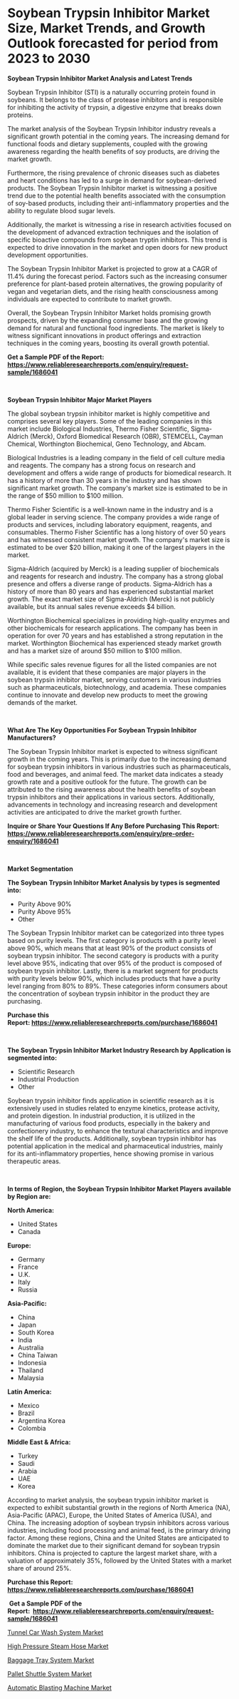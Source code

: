 <p><h1>Soybean Trypsin Inhibitor Market Size, Market Trends, and Growth Outlook forecasted for period from 2023 to 2030</h1></p><p><strong>Soybean Trypsin Inhibitor Market Analysis and Latest Trends</strong></p>
<p><p>Soybean Trypsin Inhibitor (STI) is a naturally occurring protein found in soybeans. It belongs to the class of protease inhibitors and is responsible for inhibiting the activity of trypsin, a digestive enzyme that breaks down proteins.</p><p>The market analysis of the Soybean Trypsin Inhibitor industry reveals a significant growth potential in the coming years. The increasing demand for functional foods and dietary supplements, coupled with the growing awareness regarding the health benefits of soy products, are driving the market growth.</p><p>Furthermore, the rising prevalence of chronic diseases such as diabetes and heart conditions has led to a surge in demand for soybean-derived products. The Soybean Trypsin Inhibitor market is witnessing a positive trend due to the potential health benefits associated with the consumption of soy-based products, including their anti-inflammatory properties and the ability to regulate blood sugar levels.</p><p>Additionally, the market is witnessing a rise in research activities focused on the development of advanced extraction techniques and the isolation of specific bioactive compounds from soybean tryptin inhibitors. This trend is expected to drive innovation in the market and open doors for new product development opportunities.</p><p>The Soybean Trypsin Inhibitor Market is projected to grow at a CAGR of 11.4% during the forecast period. Factors such as the increasing consumer preference for plant-based protein alternatives, the growing popularity of vegan and vegetarian diets, and the rising health consciousness among individuals are expected to contribute to market growth.</p><p>Overall, the Soybean Trypsin Inhibitor Market holds promising growth prospects, driven by the expanding consumer base and the growing demand for natural and functional food ingredients. The market is likely to witness significant innovations in product offerings and extraction techniques in the coming years, boosting its overall growth potential.</p></p>
<p><strong>Get a Sample PDF of the Report:&nbsp; <a href="https://www.reliableresearchreports.com/enquiry/request-sample/1686041">https://www.reliableresearchreports.com/enquiry/request-sample/1686041</a></strong></p>
<p>&nbsp;</p>
<p><strong>Soybean Trypsin Inhibitor Major Market Players</strong></p>
<p><p>The global soybean trypsin inhibitor market is highly competitive and comprises several key players. Some of the leading companies in this market include Biological Industries, Thermo Fisher Scientific, Sigma-Aldrich (Merck), Oxford Biomedical Research (OBR), STEMCELL, Cayman Chemical, Worthington Biochemical, Geno Technology, and Abcam.</p><p>Biological Industries is a leading company in the field of cell culture media and reagents. The company has a strong focus on research and development and offers a wide range of products for biomedical research. It has a history of more than 30 years in the industry and has shown significant market growth. The company's market size is estimated to be in the range of $50 million to $100 million.</p><p>Thermo Fisher Scientific is a well-known name in the industry and is a global leader in serving science. The company provides a wide range of products and services, including laboratory equipment, reagents, and consumables. Thermo Fisher Scientific has a long history of over 50 years and has witnessed consistent market growth. The company's market size is estimated to be over $20 billion, making it one of the largest players in the market.</p><p>Sigma-Aldrich (acquired by Merck) is a leading supplier of biochemicals and reagents for research and industry. The company has a strong global presence and offers a diverse range of products. Sigma-Aldrich has a history of more than 80 years and has experienced substantial market growth. The exact market size of Sigma-Aldrich (Merck) is not publicly available, but its annual sales revenue exceeds $4 billion.</p><p>Worthington Biochemical specializes in providing high-quality enzymes and other biochemicals for research applications. The company has been in operation for over 70 years and has established a strong reputation in the market. Worthington Biochemical has experienced steady market growth and has a market size of around $50 million to $100 million.</p><p>While specific sales revenue figures for all the listed companies are not available, it is evident that these companies are major players in the soybean trypsin inhibitor market, serving customers in various industries such as pharmaceuticals, biotechnology, and academia. These companies continue to innovate and develop new products to meet the growing demands of the market.</p></p>
<p>&nbsp;</p>
<p><strong>What Are The Key Opportunities For Soybean Trypsin Inhibitor Manufacturers?</strong></p>
<p><p>The Soybean Trypsin Inhibitor market is expected to witness significant growth in the coming years. This is primarily due to the increasing demand for soybean trypsin inhibitors in various industries such as pharmaceuticals, food and beverages, and animal feed. The market data indicates a steady growth rate and a positive outlook for the future. The growth can be attributed to the rising awareness about the health benefits of soybean trypsin inhibitors and their applications in various sectors. Additionally, advancements in technology and increasing research and development activities are anticipated to drive the market growth further.</p></p>
<p><strong>Inquire or Share Your Questions If Any Before Purchasing This Report: <a href="https://www.reliableresearchreports.com/enquiry/pre-order-enquiry/1686041">https://www.reliableresearchreports.com/enquiry/pre-order-enquiry/1686041</a></strong></p>
<p>&nbsp;</p>
<p><strong>Market Segmentation</strong></p>
<p><strong>The Soybean Trypsin Inhibitor Market Analysis by types is segmented into:</strong></p>
<p><ul><li>Purity Above 90%</li><li>Purity Above 95%</li><li>Other</li></ul></p>
<p><p>The Soybean Trypsin Inhibitor market can be categorized into three types based on purity levels. The first category is products with a purity level above 90%, which means that at least 90% of the product consists of soybean trypsin inhibitor. The second category is products with a purity level above 95%, indicating that over 95% of the product is composed of soybean trypsin inhibitor. Lastly, there is a market segment for products with purity levels below 90%, which includes products that have a purity level ranging from 80% to 89%. These categories inform consumers about the concentration of soybean trypsin inhibitor in the product they are purchasing.</p></p>
<p><strong>Purchase this Report:&nbsp;<a href="https://www.reliableresearchreports.com/purchase/1686041">https://www.reliableresearchreports.com/purchase/1686041</a></strong></p>
<p>&nbsp;</p>
<p><strong>The Soybean Trypsin Inhibitor Market Industry Research by Application is segmented into:</strong></p>
<p><ul><li>Scientific Research</li><li>Industrial Production</li><li>Other</li></ul></p>
<p><p>Soybean trypsin inhibitor finds application in scientific research as it is extensively used in studies related to enzyme kinetics, protease activity, and protein digestion. In industrial production, it is utilized in the manufacturing of various food products, especially in the bakery and confectionery industry, to enhance the textural characteristics and improve the shelf life of the products. Additionally, soybean trypsin inhibitor has potential application in the medical and pharmaceutical industries, mainly for its anti-inflammatory properties, hence showing promise in various therapeutic areas.</p></p>
<p>&nbsp;</p>
<p><strong>In terms of Region, the Soybean Trypsin Inhibitor Market Players available by Region are:</strong></p>
<p>
    <p> <strong> North America: </strong>
        <ul>
            <li>United States</li>
            <li>Canada</li>
        </ul>
        </p> 
    <p> <strong> Europe: </strong>
        <ul>
            <li>Germany</li>
            <li>France</li>
            <li>U.K.</li>
            <li>Italy</li>
            <li>Russia</li>
        </ul>
        </p> 
    <p> <strong> Asia-Pacific: </strong>
        <ul>
            <li>China</li>
            <li>Japan</li>
            <li>South Korea</li>
            <li>India</li>
            <li>Australia</li>
            <li>China Taiwan</li>
            <li>Indonesia</li>
            <li>Thailand</li>
            <li>Malaysia</li>
        </ul>
        </p> 
    <p> <strong> Latin America: </strong>
        <ul>
            <li>Mexico</li>
            <li>Brazil</li>
            <li>Argentina Korea</li>
            <li>Colombia</li>
        </ul>
        </p> 
    <p> <strong> Middle East & Africa: </strong>
        <ul>
            <li>Turkey</li>
            <li>Saudi</li>
            <li>Arabia</li>
            <li>UAE</li>
            <li>Korea</li>
        </ul>
    </p>
    </p>
<p><p>According to market analysis, the soybean trypsin inhibitor market is expected to exhibit substantial growth in the regions of North America (NA), Asia-Pacific (APAC), Europe, the United States of America (USA), and China. The increasing adoption of soybean trypsin inhibitors across various industries, including food processing and animal feed, is the primary driving factor. Among these regions, China and the United States are anticipated to dominate the market due to their significant demand for soybean trypsin inhibitors. China is projected to capture the largest market share, with a valuation of approximately 35%, followed by the United States with a market share of around 25%.</p></p>
<p><strong>Purchase this Report: <a href="https://www.reliableresearchreports.com/purchase/1686041">https://www.reliableresearchreports.com/purchase/1686041</a></strong></p>
<p>&nbsp;<strong>Get a Sample PDF of the Report:&nbsp;&nbsp;<a href="https://www.reliableresearchreports.com/enquiry/request-sample/1686041">https://www.reliableresearchreports.com/enquiry/request-sample/1686041</a></strong></p>
<p><strong></strong></p>
<p><p><a href="https://medium.com/@ewellklocko/tunnel-car-wash-system-market-report-reveals-the-latest-trends-and-growth-opportunities-of-this-1cfb0625be93">Tunnel Car Wash System Market</a></p><p><a href="https://medium.com/@candiceveum/high-pressure-steam-hose-market-size-reveals-the-best-marketing-channels-in-global-industry-7a277624b4ee">High Pressure Steam Hose Market</a></p><p><a href="https://medium.com/@madelynhowe/baggage-tray-system-market-size-and-market-trends-complete-industry-overview-2023-to-2030-c14205a81ee2">Baggage Tray System Market</a></p><p><a href="https://medium.com/@orlohagenes/pallet-shuttle-system-market-the-key-to-successful-business-strategy-forecast-till-2030-4a8c262a7e99">Pallet Shuttle System Market</a></p><p><a href="https://medium.com/@ebbakautzer/automatic-blasting-machine-market-furnishes-information-on-market-share-market-trends-and-market-fd13d1ac3ffb">Automatic Blasting Machine Market</a></p></p>